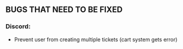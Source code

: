 ## BUGS THAT NEED TO BE FIXED

### Discord:

* Prevent user from creating multiple tickets (cart system gets error)